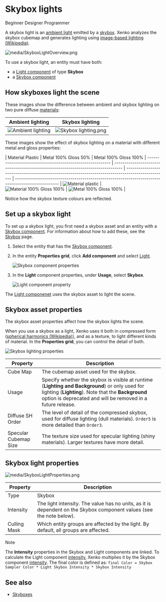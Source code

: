 # Skybox lights

<span class="label label-doc-level">Beginner</span>
<span class="label label-doc-audience">Designer</span>
<span class="label label-doc-audience">Programmer</span>

A skybox light is an [ambient light](ambient-lights.md) emitted by a [skybox](../skyboxes.md).  Xenko analyzes the skybox cubemap and generates lighting using [image-based lighting (Wikipedia)](https://en.wikipedia.org/wiki/Image-based_lighting).

![media/SkyboxLightOverview.png](media/SkyboxLightOverview.png) 

To use a skybox light, an entity must have both:

* a [Light component](xref:SiliconStudio.Xenko.Engine.LightComponent) of type **Skybox**
* a [Skybox component](xref:SiliconStudio.Xenko.Engine.SkyboxComponent)

## How skyboxes light the scene

These images show the difference between ambient and skybox lighting on two pure diffuse [materials](../materials/index.md):

| Ambient lighting                                     | Skybox lighting     
| ---------------------------------------------------- | -------------------------------
| ![Ambient lighting](media/AmbientLight.png)  | ![Skybox lighting.png](media/SkyboxLight-MaterialPureDiffuse.png)  |                                                           |                        
These images show the effect of skybox lighting on a material with different metal and gloss properties:

| Material Plastic    | Metal 100% Gloss 50%                                                                                    | Metal 100% Gloss 100%                                                                                      |
----------------------------------------------------------- | ---------------------------------------------------------------------------------- | -------------------------------------------------------------------------------------------------- | ---------------------------------------------------------------------------------------------------- |
 ![Material plastic](media/SkyboxLight-MaterialPlastic.png)  | ![Material 100% Gloss 100%](media/SkyboxLight-MaterialMetal100Gloss50.png)  | ![Metal 100% Gloss 100%](media/SkyboxLight-MaterialMetal100Gloss100.png)  |

Notice how the skybox texture colours are reflected.

## Set up a skybox light

To set up a skybox light, you first need a skybox asset and an entity with a [Skybox component](xref:SiliconStudio.Xenko.Engine.SkyboxComponent). For information about how to add these, see the [Skybox](../skyboxes.md) page.

1. Select the entity that has the [Skybox component](xref:SiliconStudio.Xenko.Engine.SkyboxComponent).

2. In the entity **Properties grid**, click **Add component** and select [Light](xref:SiliconStudio.Xenko.Engine.LightComponent).

    ![Skybox component properties](media/skybox-add-light-component.png)

3. In the **Light** component properties, under **Usage**, select **Skybox**.

    ![Light component property](media/light-component-property.png)

The [Light componenet](xref:SiliconStudio.Xenko.Engine.LightComponent) uses the skybox asset to light the scene.

## Skybox asset properties

The skybox asset properties affect how the skybox lights the scene.

When you use a skybox as a light, Xenko uses it both in compressed form ([spherical harmonics (Wikipedia)](https://en.wikipedia.org/wiki/Spherical_harmonics)), and as a texture, to light different kinds of material. In the **Properties grid**, you can control the detail of both.

![Skybox lighting properties](media/skybox-lighting-and-background.png)

| Property     | Description                                                                                                                                                                                    |
| ------------ | ---------------------------------------------------------------------------------------------------------------------------------------------------------------------------------------------- |
| Cube Map |  The cubemap asset used for the skybox. 
| Usage        |  Specify whether the skybox is visible at runtime (**Lighting and Background**) or only used for lighting (**Lighting**). Note that the **Background** option is deprecated and will be removed in a future release.
| Diffuse SH Order  | The level of detail of the compressed skybox, used for diffuse lighting (dull materials). `Order5` is more detailed than `Order3`. |
| Specular Cubemap Size | The texture size used for specular lighting (shiny materials). Larger textures have more detail. |

## Skybox light properties

![media/SkyboxLightProperties.png](media/SkyboxLightProperties.png) 

| Property     | Description   |
| ------------ | --------------|
| Type         | Skybox                                                                                                                                                                                         |
| Intensity    | The light intensity. The value has no units, as it is dependent on the Skybox component values (see the note below). |
| Culling Mask | Which entity groups are affected by the light. By default, all groups are affected.                                                                                                   |

>[!Note]
>The **Intensity** properties in the Skybox and Light components are linked. To calculate the Light component [intensity](xref:SiliconStudio.Xenko.Engine.LightComponent.Intensity), Xenko multiplies it by the Skybox component [intensity](xref:SiliconStudio.Xenko.Engine.SkyboxComponent.Intensity). The final color is defined as: `final Color = Skybox Sampler Color * Light Skybox Intensity * Skybox Intensity`

## See also

* [Skyboxes](../skyboxes.md)